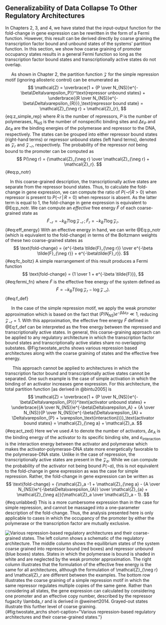 ## Generalizability of Data Collapse To Other Regulatory Architectures

In Chapters 2, 3, and 4, we have stated that the input-output function for
the fold-change in gene expression can be rewritten in the form of a Fermi
function. However, this result can be derived directly by coarse graining the
transcription factor bound and unbound states of the systems' partition
function. In this section, we show how coarse graining of promoter occupancy
states results in a general Fermi function so long as the transcription
factor bound states and transcriptionally active states do not overlap.

&nbsp;&nbsp;&nbsp;&nbsp;&nbsp;As shown in Chapter 2, the partition function $\mathcal{Z}$ for the simple
repression motif (ignoring allosteric control) can be enumerated as
$$
\mathcal{Z} = \overbrace{1 + {P \over
N_{NS}}e^{-\beta\Delta\varepsilon_P}}^\text{repressor unbound states} +
\underbrace{{R \over N_{NS}}e^{-\beta\Delta\varepsilon_{R}}}_\text{repressor
bound state} = \mathcal{Z}_{\neg r} + \mathcal{Z}_{r},
$${eq:z_simple_rep} 
where $R$ is the number of repressors, $P$ is
the number of polymerases, $N_{NS}$ is the number of nonspecific binding
sites and $\Delta\varepsilon_P$ and $\Delta\varepsilon_R$ are the
binding energies of the polymerase and repressor to the DNA,
respectively. The states can be grouped into either repressor bound
states (right-hand terms) or repressor unbound states (left hand terms),
denoted as $\mathcal{Z}_{r}$ and $\mathcal{Z}_{\neg r}$, respectively.
The probability of the repressor *not* being bound to the promoter can
be computed as
$$
P(\neg r) = {\mathcal{Z}_{\neg r} \over \mathcal{Z}_{\neg r} + \mathcal{Z}_r}.
$${#eq:p_notr}

&nbsp;&nbsp;&nbsp;&nbsp;In this coarse-grained description, the
transcriptionally active states are separate from the repressor bound
states. Thus, to calculate the fold-change in gene expression, we can
compute the ratio of $P(\neg r \vert R > 0)$ when repressor is present
to $P(\neg r\,\vert\, R = 0)$ when repressor is absent. As the latter
term is equal to 1, the fold-change in gene expression is equivalent to
@Eq:p_notr. We can compute an *effective* free energy
$\tilde{F}$ of each coarse-grained state as
$$
\tilde{F}_{\neg r} = -k_BT \log \mathcal{Z}_{\neg r}\, ;\, \tilde{F}_{r} = -k_BT \log \mathcal{Z}_r.
$${#eq:eff_energy} 
With an effective energy in hand, we can write @Eq:p_notr (which is equivalent to the fold-change) in terms of the Boltzmann weights of these two coarse-grained states as
$$
\text{fold-change} = {e^{-\beta \tilde{F}_{\neg r}} \over e^{-\beta \tilde{F}_{\neg r}} + e^{-\beta\tilde{F}_r}}.
$${#eq:fc_boltz} 
A simple rearrangement of this result produces a Fermi function
$$
\text{fold-change} = {1 \over 1 + e^{-\beta \tilde{F}}},
$${#eq:fermi_fn}
where $\tilde{F}$ is the effective free energy of the system defined as
$$
\tilde{F} = -k_BT\left( \log \mathcal{Z}_r - \log \mathcal{Z}_{\neg r}\right).
$${#eq:f_def}

&nbsp;&nbsp;&nbsp;&nbsp;&nbsp;In the case of the simple repression motif, we apply the weak promoter
approximation which is based on the fact that
$(P/N_{NS})e^{-\beta\Delta\varepsilon_P} \ll 1$, reducing
$\mathcal{Z}_{\neg r} = 1$. With this approximation, the effective free
energy $\tilde{F}$ defined in @Eq:f_def can be interpreted as the free energy between the repressed and transcriptionally active states. In general, this coarse-graining approach can be applied to any regulatory architecture in which the transcription factor bound states and transcriptionally active states
share no overlapping substates. @Fig:twostate_archs shows various repression based
architectures along with the coarse graining of states and the effective
free energy.

&nbsp;&nbsp;&nbsp;&nbsp;&nbsp;&nbsp;This approach cannot be applied to
architectures in which the transcription factor bound and transcriptionally
active states cannot be separated. One such example is the case of simple
activation in which the binding of an activator increases gene expression.
For this architecture, the total partition function [as derived in @bintu2005] is
$$
\mathcal{Z} = \overbrace{1 + {P \over N_{NS}}e^{-\beta\Delta\varepsilon_{P}}}^\text{activator unbound states} +
              \underbrace{{A \over N_{NS}}e^{-\beta\Delta\varepsilon_A} + {A \over N_{NS}}{P \over N_{NS}}e^{-\beta(\Delta\varepsilon_{A} + 
              \Delta\varepsilon_{P} + \varepsilon_\text{interaction})}}_\text{activator bound states} = \mathcal{Z}_{\neg a} + \mathcal{Z}_a.
$${#eq:act_zed}
Here we've used $A$ to denote the number of activators, $\Delta\varepsilon_{A}$ is the binding energy of the activator to its specific binding site, and
$\varepsilon_\text{interaction}$ is the interaction energy between the
activator and polymerase which makes the activator-polymerase-DNA state
more energetically favorable to the polymerase-DNA state. Unlike in the
case of repression, the transcriptionally active states are present in
the $\mathcal{Z}_a$. While we can compute the probability of the
activator not being bound $P(\neg a)$, this is not equivalent to the
fold-change in gene expression as was the case for simple repression.
Rather, the fold-change in gene expression can be written as
$$
\text{fold-change} = {\mathcal{Z}_a -1 + \mathcal{Z}_{\neg a} - {A \over N_{NS}}e^{-\beta\Delta\varepsilon_{A}} \over \mathcal{Z}_{a} + \mathcal{Z}_{\neg a}}{\mathcal{Z}_a \over \mathcal{Z}_a - 1}.
$${#eq:unlabbed}
This is a more cumbersome expression than in the case for simple
repression, and cannot be massaged into a one-parameter description of
the fold-change. Thus, the analysis presented here is only applicable to
cases in which the occupancy of the promoter by either the polymerase or
the transcription factor are mutually exclusive.

![**Various repression-based regulatory architectures and their
coarse-grained states.** The left column shows a schematic of the
regulatory architecture. The middle column shows the equilibrium states
of the system coarse grained into repressor bound (red boxes) and
repressor unbound (blue boxes) states. States in which the polymerase is
bound is shaded in white and are neglected by the weak promoter
approximation. The right column illustrates that the formulation of the
effective free energy is the same for all architectures, although the
formulation of $\mathcal{Z}_{\neg r}$ and $\mathcal{Z}_r$ are different
between the examples. The bottom row illustrates the coarse graining of
a simple repression motif in which the same repressor regulates multiple
copies of the same gene. Rather than considering all states, the gene
expression can calculated by considering one promoter and an effective
copy number, described by the repressor fugacity $\lambda_r$ and is
derived in @weinert2014. Grayed-out states illustrate this further
level of coarse graining.](ch7_figS23){#fig:twostate_archs short-caption="Various repression-based regulatory architectures and their coarse-grained states."}
